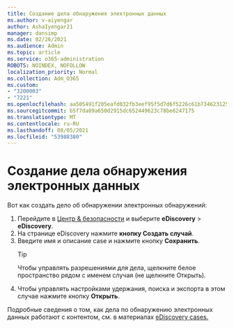 ```yaml
---
title: Создание дела обнаружения электронных данных
ms.author: v-aiyengar
author: AshaIyengar21
manager: dansimp
ms.date: 02/26/2021
ms.audience: Admin
ms.topic: article
ms.service: o365-administration
ROBOTS: NOINDEX, NOFOLLOW
localization_priority: Normal
ms.collection: Adm_O365
ms.custom:
- "3200003"
- "7221"
ms.openlocfilehash: aa505491f205eafd032fb3eef95f5d7d6f5226c61b73462312573789745258fc
ms.sourcegitcommit: b5f7da89a650d2915dc652449623c78be6247175
ms.translationtype: MT
ms.contentlocale: ru-RU
ms.lasthandoff: 08/05/2021
ms.locfileid: "53988380"
---
```

# <a name="create-an-ediscovery-case"></a>Создание дела обнаружения электронных данных

Вот как создать дело об обнаружении электронных обнаружений:

1. Перейдите в [Центр & безопасности](https://go.microsoft.com/fwlink/p/?linkid=2077143) и выберите **eDiscovery**  >  **eDiscovery**.
1. На странице eDiscovery нажмите **кнопку Создать случай**.
1. Введите имя и описание case и нажмите кнопку **Сохранить**.
    > [!TIP]
    >Чтобы управлять разрешениями для дела, щелкните белое пространство рядом с именем случая (не щелкните Открыть).
1. Чтобы управлять настройками удержания, поиска и экспорта в этом случае нажмите кнопку **Открыть**.

Подробные сведения о том, как дела по обнаружению электронных данных работают с контентом, см. в материалах [eDiscovery cases.](https://go.microsoft.com/fwlink/?linkid=2101589)
